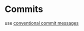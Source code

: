 # Commits
use [conventional commit messages](https://github.com/wodoame/git/blob/main/conventional-commit-messages.md)
